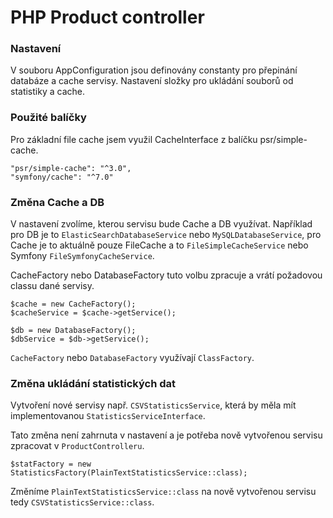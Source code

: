# PHP Product controller

### Nastavení

V souboru AppConfiguration jsou definovány constanty pro přepinání databáze a cache servisy. Nastavení složky pro ukládání souborů od statistiky a cache.

### Použité balíčky

Pro základní file cache jsem využil CacheInterface z balíčku psr/simple-cache.

    "psr/simple-cache": "^3.0",
    "symfony/cache": "^7.0"

### Změna Cache a DB

V nastavení zvolíme, kterou servisu bude Cache a DB využívat. Například pro DB je to `ElasticSearchDatabaseService` nebo `MySQLDatabaseService`, pro Cache je to aktuálně pouze FileCache a to `FileSimpleCacheService` nebo Symfony `FileSymfonyCacheService`.

CacheFactory nebo DatabaseFactory tuto volbu zpracuje a vrátí požadovou classu dané servisy.

    $cache = new CacheFactory();
    $cacheService = $cache->getService();

    $db = new DatabaseFactory();
    $dbService = $db->getService();

`CacheFactory` nebo `DatabaseFactory` využívají `ClassFactory`.

### Změna ukládání statistických dat

Vytvoření nové servisy např. `CSVStatisticsService`, která by měla mít implementovanou `StatisticsServiceInterface`.

Tato změna není zahrnuta v nastavení a je potřeba nově vytvořenou servisu zpracovat v `ProductControlleru`.

    $statFactory = new StatisticsFactory(PlainTextStatisticsService::class);

Změníme `PlainTextStatisticsService::class` na nově vytvořenou servisu tedy `CSVStatisticsService::class`.
